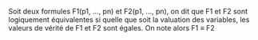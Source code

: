 Soit deux formules F1(p1, ..., pn) et F2(p1, ..., pn), on dit que F1 et F2 sont logiquement équivalentes si quelle que soit la valuation des variables, les valeurs de vérité de F1 et F2 sont égales.
On note alors F1 ≡ F2